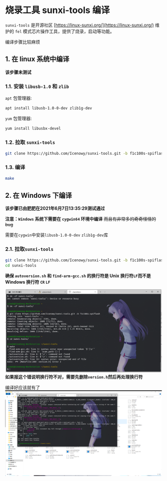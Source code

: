 # 烧录工具 sunxi-tools 编译

`sunxi-tools` 是开源社区 [https://linux-sunxi.org/](https://linux-sunxi.org/) 维护的 `fel` 模式芯片操作工具，提供了烧录，启动等功能。

编译步骤比较麻烦

## 1. 在 linux 系统中编译
**该步骤未测试**

### 1.1. 安装 `libusb-1.0` 和 `zlib`

`apt` 包管理器:
```bash
apt install libusb-1.0-0-dev zlib1g-dev
```

`yum` 包管理器:

```bash
yum install libusbx-devel
```

### 1.2. 拉取 ```sunxi-tools```
```bash
git clone https://github.com/Icenowy/sunxi-tools.git -b f1c100s-spiflash
```

### 1.3. 编译
```bash
make
```

## 2. 在 Windows 下编译

**该步骤已由肥肥在2021年6月7日13:35:29测试通过**

**注意：`Windows` 系统下需要在 `cygwin64` 环境中编译**
~~而且有非常多的奇奇怪怪的bug~~

需要在`cygwin`中安装`libusb-1.0-0-dev` `zlib1g-dev`库

### 2.1. 拉取```sunxi-tools```
```bash
git clone https://github.com/Icenowy/sunxi-tools.git -b f1c100s-spiflash
cd sunxi-tools
```

**确保 `autoversion.sh` 和 `find-arm-gcc.sh` 的换行符是 Unix 换行符`LF`而不是 Windows 换行符 `CR` `LF`**

![](imgs/4d619feacb0147da9b5e119e7d8fe329.png)
**如果报这个错说明换行符不对，需要先删除`version.h`然后再处理换行符**

编译好应该就有了
![](imgs/49645cfcc86e49a1ae0e0dbc29a75da5.png)